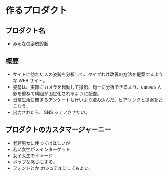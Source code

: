 # 作るプロダクト

## プロダクト名

- みんなの姿勢診断

## 概要

- サイトに訪れた人の姿勢を分析して、タイプわけ改善の方法を提案するような WEB サイト。
- 姿勢は、実際にカメラを起動して撮影、均一に分析できるよう、canvas 人影を重ねて構図が固定化されるように配慮。
- 日常生活に関するアンケートも行いより踏み込んだ、ヒアリングと提案をおこなう。
- 出力されたら、SNS シェアさせたい。

## プロダクトのカスタマージャーニー

- 老若男女に使ってはほしいが
- 若い女性がメインターゲット
- 女子大生のイメージ
- ポップな感じにする。
- フォントとか カジュアルにしてもよい。
